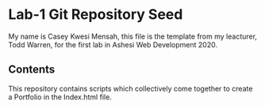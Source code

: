 # Lab-1 Git Repository Seed

My name is Casey Kwesi Mensah, this file is the template from my leacturer, Todd Warren, for the first lab in Ashesi Web Development 2020.

## Contents

This repository contains scripts which collectively come together to create a Portfolio in the Index.html file. 

